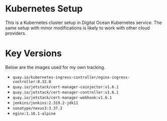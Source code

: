 # Kubernetes Setup

This is a Kubernetes cluster setup in Digital Ocean Kubernetes service.
The same setup with minor modifications is likely to work with other
cloud providers.

# Key Versions

Below are the images used for my own tracking.

* `quay.io/kubernetes-ingress-controller/nginx-ingress-controller:0.32.0`
* `quay.io/jetstack/cert-manager-cainjector:v1.6.1`
* `quay.io/jetstack/cert-manager-controller:v1.6.1`
* `quay.io/jetstack/cert-manager-webhook:v1.6.1`
* `jenkins/jenkins:2.319.2-jdk11`
* `sonatype/nexus3:3.37.2`
* `nginx:1.16.1-alpine`

